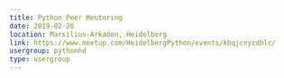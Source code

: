 ```yaml
---
title: Python Peer Mentoring
date: 2019-02-28
location: Marsilius-Arkaden, Heidelberg
link: https://www.meetup.com/HeidelbergPython/events/khqjcnyzdblc/
usergroup: pythonhd
type: usergroup
---
```

